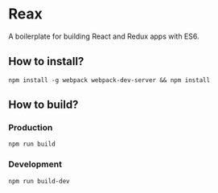 # Reax

A boilerplate for building React and Redux apps with ES6.

## How to install?

`npm install -g webpack webpack-dev-server && npm install`

## How to build?

### Production

`npm run build`

### Development

`npm run build-dev`
